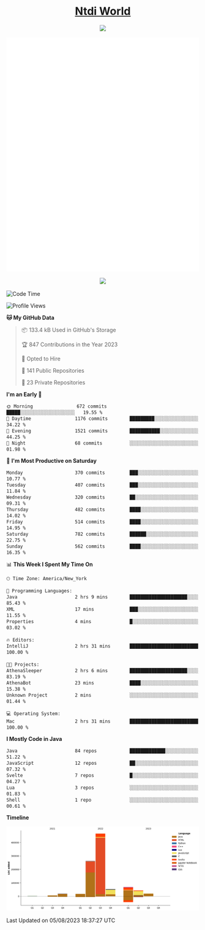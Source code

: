 <h1 align="center"><a href="https://www.ntdi.world">Ntdi World</a></h1>
<p align="center">
  <a href="https://github.com/n-tdi"><img src="https://readme-typing-svg.herokuapp.com?lines=FullStack+Developer;Web+Developer;Open-Source+Enthusiast;Java+Developer;Spigot-API%20Developer;&center=true&width=500&height=50"></a>
</p>

<div align="center">
  <img src="/github-metrics.svg"></img>
  
  <img src="https://komarev.com/ghpvc/?username=n-tdi&color=green"></img>
</div>

<!-- May use later.. idk -->
<!-- <a href="http://www.github.com/n-tdi"><img src="https://github-readme-stats.vercel.app/api?username=n-tdi&show_icons=true&hide=&count_private=true&title_color=0891b2&text_color=ffffff&icon_color=0891b2&bg_color=1c1917&hide_border=true&show_icons=true" alt="n-tdi's GitHub stats" /></a> -->

<!--START_SECTION:waka-->
![Code Time](http://img.shields.io/badge/Code%20Time-289%20hrs%2045%20mins-blue)

![Profile Views](http://img.shields.io/badge/Profile%20Views-3-blue)

**🐱 My GitHub Data** 

> 📦 133.4 kB Used in GitHub's Storage 
 > 
> 🏆 847 Contributions in the Year 2023
 > 
> 💼 Opted to Hire
 > 
> 📜 141 Public Repositories 
 > 
> 🔑 23 Private Repositories 
 > 
**I'm an Early 🐤** 

```text
🌞 Morning                672 commits         █████░░░░░░░░░░░░░░░░░░░░   19.55 % 
🌆 Daytime                1176 commits        █████████░░░░░░░░░░░░░░░░   34.22 % 
🌃 Evening                1521 commits        ███████████░░░░░░░░░░░░░░   44.25 % 
🌙 Night                  68 commits          ░░░░░░░░░░░░░░░░░░░░░░░░░   01.98 % 
```
📅 **I'm Most Productive on Saturday** 

```text
Monday                   370 commits         ███░░░░░░░░░░░░░░░░░░░░░░   10.77 % 
Tuesday                  407 commits         ███░░░░░░░░░░░░░░░░░░░░░░   11.84 % 
Wednesday                320 commits         ██░░░░░░░░░░░░░░░░░░░░░░░   09.31 % 
Thursday                 482 commits         ████░░░░░░░░░░░░░░░░░░░░░   14.02 % 
Friday                   514 commits         ████░░░░░░░░░░░░░░░░░░░░░   14.95 % 
Saturday                 782 commits         ██████░░░░░░░░░░░░░░░░░░░   22.75 % 
Sunday                   562 commits         ████░░░░░░░░░░░░░░░░░░░░░   16.35 % 
```


📊 **This Week I Spent My Time On** 

```text
🕑︎ Time Zone: America/New_York

💬 Programming Languages: 
Java                     2 hrs 9 mins        █████████████████████░░░░   85.43 % 
XML                      17 mins             ███░░░░░░░░░░░░░░░░░░░░░░   11.55 % 
Properties               4 mins              █░░░░░░░░░░░░░░░░░░░░░░░░   03.02 % 

🔥 Editors: 
IntelliJ                 2 hrs 31 mins       █████████████████████████   100.00 % 

🐱‍💻 Projects: 
AthenaSleeper            2 hrs 6 mins        █████████████████████░░░░   83.19 % 
AthenaBot                23 mins             ████░░░░░░░░░░░░░░░░░░░░░   15.38 % 
Unknown Project          2 mins              ░░░░░░░░░░░░░░░░░░░░░░░░░   01.44 % 

💻 Operating System: 
Mac                      2 hrs 31 mins       █████████████████████████   100.00 % 
```

**I Mostly Code in Java** 

```text
Java                     84 repos            █████████████░░░░░░░░░░░░   51.22 % 
JavaScript               12 repos            ██░░░░░░░░░░░░░░░░░░░░░░░   07.32 % 
Svelte                   7 repos             █░░░░░░░░░░░░░░░░░░░░░░░░   04.27 % 
Lua                      3 repos             ░░░░░░░░░░░░░░░░░░░░░░░░░   01.83 % 
Shell                    1 repo              ░░░░░░░░░░░░░░░░░░░░░░░░░   00.61 % 
```



**Timeline**

![Lines of Code chart](https://raw.githubusercontent.com/n-tdi/n-tdi/main/assets/bar_graph.png)


 Last Updated on 05/08/2023 18:37:27 UTC
<!--END_SECTION:waka-->

